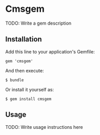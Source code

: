 # Cmsgem

TODO: Write a gem description

## Installation

Add this line to your application's Gemfile:

    gem 'cmsgem'

And then execute:

    $ bundle

Or install it yourself as:

    $ gem install cmsgem

## Usage

TODO: Write usage instructions here

